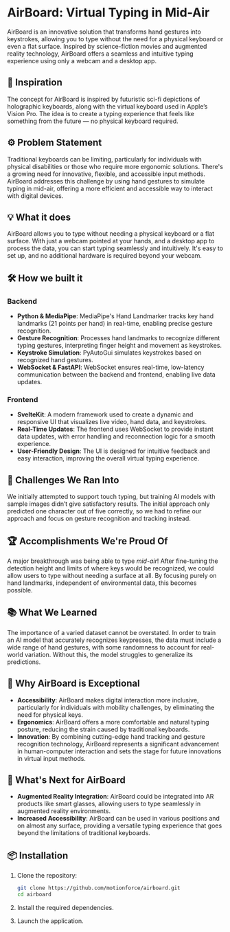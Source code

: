 # AirBoard: Virtual Typing in Mid-Air

AirBoard is an innovative solution that transforms hand gestures into keystrokes, allowing you to type without the need for a physical keyboard or even a flat surface. Inspired by science-fiction movies and augmented reality technology, AirBoard offers a seamless and intuitive typing experience using only a webcam and a desktop app.

## 🧠 Inspiration

The concept for AirBoard is inspired by futuristic sci-fi depictions of holographic keyboards, along with the virtual keyboard used in Apple’s Vision Pro. The idea is to create a typing experience that feels like something from the future — no physical keyboard required.

## ⚙️ Problem Statement

Traditional keyboards can be limiting, particularly for individuals with physical disabilities or those who require more ergonomic solutions. There's a growing need for innovative, flexible, and accessible input methods. AirBoard addresses this challenge by using hand gestures to simulate typing in mid-air, offering a more efficient and accessible way to interact with digital devices.

## 💡 What it does

AirBoard allows you to type without needing a physical keyboard or a flat surface. With just a webcam pointed at your hands, and a desktop app to process the data, you can start typing seamlessly and intuitively. It's easy to set up, and no additional hardware is required beyond your webcam.

## 🛠️ How we built it

### Backend

- **Python & MediaPipe**: MediaPipe's Hand Landmarker tracks key hand landmarks (21 points per hand) in real-time, enabling precise gesture recognition.
- **Gesture Recognition**: Processes hand landmarks to recognize different typing gestures, interpreting finger height and movement as keystrokes.
- **Keystroke Simulation**: PyAutoGui simulates keystrokes based on recognized hand gestures.
- **WebSocket & FastAPI**: WebSocket ensures real-time, low-latency communication between the backend and frontend, enabling live data updates.

### Frontend

- **SvelteKit**: A modern framework used to create a dynamic and responsive UI that visualizes live video, hand data, and keystrokes.
- **Real-Time Updates**: The frontend uses WebSocket to provide instant data updates, with error handling and reconnection logic for a smooth experience.
- **User-Friendly Design**: The UI is designed for intuitive feedback and easy interaction, improving the overall virtual typing experience.

## 🚧 Challenges We Ran Into

We initially attempted to support touch typing, but training AI models with sample images didn’t give satisfactory results. The initial approach only predicted one character out of five correctly, so we had to refine our approach and focus on gesture recognition and tracking instead.

## 🏆 Accomplishments We're Proud Of

A major breakthrough was being able to type *mid-air*! After fine-tuning the detection height and limits of where keys would be recognized, we could allow users to type without needing a surface at all. By focusing purely on hand landmarks, independent of environmental data, this becomes possible.

## 📚 What We Learned

The importance of a varied dataset cannot be overstated. In order to train an AI model that accurately recognizes keypresses, the data must include a wide range of hand gestures, with some randomness to account for real-world variation. Without this, the model struggles to generalize its predictions.

## 🌟 Why AirBoard is Exceptional

- **Accessibility**: AirBoard makes digital interaction more inclusive, particularly for individuals with mobility challenges, by eliminating the need for physical keys.
- **Ergonomics**: AirBoard offers a more comfortable and natural typing posture, reducing the strain caused by traditional keyboards.
- **Innovation**: By combining cutting-edge hand tracking and gesture recognition technology, AirBoard represents a significant advancement in human-computer interaction and sets the stage for future innovations in virtual input methods.

## 🚀 What's Next for AirBoard

- **Augmented Reality Integration**: AirBoard could be integrated into AR products like smart glasses, allowing users to type seamlessly in augmented reality environments.
- **Increased Accessibility**: AirBoard can be used in various positions and on almost any surface, providing a versatile typing experience that goes beyond the limitations of traditional keyboards.

## 📦 Installation

1. Clone the repository:

   ```bash
   git clone https://github.com/motionforce/airboard.git
   cd airboard
   ```
2. Install the required dependencies.
3. Launch the application.
